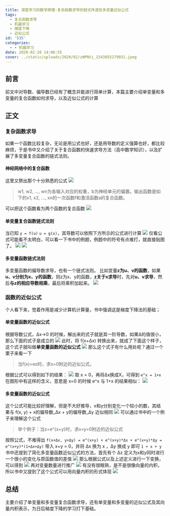 ```yaml
---
title: 深度学习的数学原理-复杂函数求导的链式传递及多变量近似公式
tags:
  - 复合函数求导
  - 机器学习
  - 梯度下降
  - 近似公式
id: '535'
categories:
  - - 机器学习
date: 2020-02-28 14:06:55
cover: ../static/uploads/2020/02/zWPNti_1543055279031.jpeg
---
```




## 前言

前文中对导数、偏导数已经有了概念并能进行简单计算，本篇主要介绍单变量和多变量的复合函数如何求导，以及近似公式的计算

## 正文

### 复杂函数求导

如果一个函数比较复杂，无论是用公式也好，还是用导数的定义强算也好，都比较麻烦，于是书中又介绍了关于复合函数的快速求导方法（高中数学知识），以及扩展了多变量复合函数的链式法则。

#### 神经网络中的复合函数

这里又祭出那个十分熟悉的公式 [![](../static/uploads/2020/02/d82257e59778f41c417cce7cc8f2467b.png)](../static/uploads/2020/02/d82257e59778f41c417cce7cc8f2467b.png)

> w1, w2, …, wn为各输入对应的权重，b为神经单元的偏置。输出函数是如下的x1, x2, …, xn的一次函数f和激活函数a的复合函数。

可以把这个函数看为两个函数的复合函数 [![](../static/uploads/2020/02/56817e2d494d4ea7ce55454a4d223fff.png)](../static/uploads/2020/02/56817e2d494d4ea7ce55454a4d223fff.png)

#### 单变量复合函数链式法则

当已知 `y = f(u)` `u = g(x)`，其导数可以依照下方所示的公式进行计算 [![](../static/uploads/2020/02/fba40b6051139354f5d4e505a1ae187b.png)](../static/uploads/2020/02/fba40b6051139354f5d4e505a1ae187b.png) 仅看公式可能看不太明白，可以看一下书中的例题，例题中的符号有点难打，就直接贴图了。 [![](../static/uploads/2020/02/4e9c77057da4ab5c2b73634c9fb81270.png)](../static/uploads/2020/02/4e9c77057da4ab5c2b73634c9fb81270.png) [![](../static/uploads/2020/02/458b99389277462a23f87e656fa616b8.png)](../static/uploads/2020/02/458b99389277462a23f87e656fa616b8.png)

#### 多变量函数链式法则

多变量函数的偏导数求导，也有一个链式法则。 比如变量**z为u、v的函数**，如果**u、v分别为x、y的函数**，则z为x、y的函数，**z关于x求导**时，先对**u、v求导**，然后**与z的相应导数相乘**，最后将乘积加起来。 [![](../static/uploads/2020/02/b4602851640d4c47fe5b846f7d1b3c85.png)](../static/uploads/2020/02/b4602851640d4c47fe5b846f7d1b3c85.png)

### 函数的近似公式

个人看下来，觉着作用是减少计算机计算量，书中强调这是梯度下降法的基础；

#### 单变量函数的近似公式

根据导数公式，Δx->0 的时候，解出来的式子就是其一阶导数，如果Δ的值很小，那么下面的式子是成立的 [![](../static/uploads/2020/02/72e85f5edc1109b13c15d3adfe7cd23d.png)](../static/uploads/2020/02/72e85f5edc1109b13c15d3adfe7cd23d.png) 此时，将 f(x+Δx) 转换出来，就成了下面这个样子，这个式子就叫做**单变量函数的近似公式** [![](../static/uploads/2020/02/2c94ffba3bb552b2bfd6815ae00a2068.png)](../static/uploads/2020/02/2c94ffba3bb552b2bfd6815ae00a2068.png) 那么这个式子有什么用处呢？通过一个栗子来看一下

> 当f(x)=ex时，求x=0附近的近似公式。

根据公式可以得到如下的结果： [![](../static/uploads/2020/02/976bd20640884f6a69202151ccdcef22.png)](../static/uploads/2020/02/976bd20640884f6a69202151ccdcef22.png) 取 x = 0，再将Δx换成X，可得到 `e^x = 1+x` 在图形中有这样的含义，意思是 x=0 的时候 e^x 与 1+x 的结果相似： [![](../static/uploads/2020/02/aa9c59a2c191e5acff21d9dde0f5f95e.png)](../static/uploads/2020/02/aa9c59a2c191e5acff21d9dde0f5f95e.png)

#### 多变量函数的近似公式

这个公式可能比较好理解，但是不大好推导，x和y分别变化一个较小的数，其结果与 f(x, y) + x的偏导数_Δx + y的偏导数_Δy 近似相同 [![](../static/uploads/2020/02/f51db77b8ec0078a49f26c3755a5e747.png)](../static/uploads/2020/02/f51db77b8ec0078a49f26c3755a5e747.png) 可以通过书中的一个例子来理解这个公式

> 举个例子：当z=e^(x+y)时，求x=y=0附近的近似公式

按照公式，不难得出 `f(x+Δx, y+Δy) = e^(x+y) + e^(x+y)*Δx + e^(x+y)*Δy = e^(x+y)*(1+Δx+Δy)` 带入 x+y = 0，并将 Δx 换为 x ，Δy 换成 y 即可 `1 + x + y` 书中还提到了简化多变量函数近似公式的方法，首先有个 Δz 定义为x和y同时进行一个很小的变化与原函数值的差值 [![](../static/uploads/2020/02/8d48d500dfd6c487706b0546526d4e64.png)](../static/uploads/2020/02/8d48d500dfd6c487706b0546526d4e64.png) 那么根据公式以及上述定义进行一下变换，可以得到 [![](../static/uploads/2020/02/7c9d6e385d5d4af379fb86184dcab242.png)](../static/uploads/2020/02/7c9d6e385d5d4af379fb86184dcab242.png) 再对变量数量进行推广 [![](../static/uploads/2020/02/92f52441bc4f316d7f91217e34468534.png)](../static/uploads/2020/02/92f52441bc4f316d7f91217e34468534.png) 有没有很眼熟，是不是很像向量的内积，所以书中又提到了这个公式可以用向量内积的形式体现 [![](../static/uploads/2020/02/2b304a537c0dbcb4ebd57c56d670cede.png)](../static/uploads/2020/02/2b304a537c0dbcb4ebd57c56d670cede.png)

## 总结

主要介绍了单变量和多变量复合函数求导，还有单变量和多变量的近似公式及其向量内积表示，为日后梯度下降的学习打下基础。